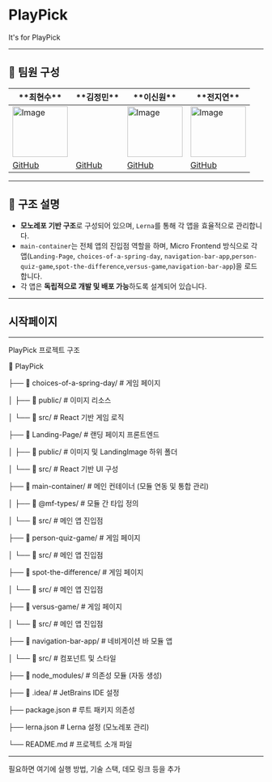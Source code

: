 # PlayPick
It's for PlayPick

---
## 👤 팀원 구성

<table class="tg"><thead>
  <tr>
    <th class="tg-9353"><span style="font-weight:bold">**최현수**</span></th>
    <th class="tg-9353"><span style="font-weight:bold">**김정민**</span></th>
    <th class="tg-9353"><span style="font-weight:bold">**이신원**</span></th>
    <th class="tg-9353"><span style="font-weight:bold">**전지연**</span></th>
  </tr></thead>
<tbody>
  <tr>
    <td class="tg-9353"><img src="https://cdn.discordapp.com/attachments/1383999022238273586/1384715997809741945/image.png?ex=685370c4&is=68521f44&hm=a179a00ce94ed8a5958c96b23ad7bffe5b7f4daddb69ae2b87bd6bc187ef71f8&" alt="Image" width="109" height="100"></td>
    <td class="tg-9353"></td>
    <td class="tg-9353"><img src="https://mblogthumb-phinf.pstatic.net/MjAxNzExMTNfOTkg/MDAxNTEwNTE5MDU1OTAx.CgrsefuknGH3WyTiveT8LsFGXw288baNiov22l9sCywg.x3YtB2I7VXitiMcvgOkRkiH5umtLrNWj7IothphFwF0g.PNG.211grims/136.png?type=w800" alt="Image" width="109" height="100"></td>
    <td class="tg-9353"><img src="https://cdn.discordapp.com/attachments/1383999022238273586/1384715530136715366/1750066148038.jpg?ex=68537055&is=68521ed5&hm=74fb22315aca7246b65fbf04678837fb854606ec610d37f84029ecbba24a583b&" alt="Image" width="109" height="100"></td>
  </tr>
  <tr>
    <td class="tg-7btt"><a href="https://github.com/IMCODER0000" target="_blank" rel="noopener noreferrer">GitHub</a></td>
    <td class="tg-7btt"><a href="https://github.com/Mur-pixel" target="_blank" rel="noopener noreferrer">GitHub</a></td>
    <td class="tg-9353"><a href="https://github.com/redEevee" target="_blank" rel="noopener noreferrer">GitHub</a></td>
    <td class="tg-7btt"><a href="https://github.com/dia0723" target="_blank" rel="noopener noreferrer">GitHub</a></td>
  </tr>
</tbody></table>
  
  
</div>

---

## 🧩 구조 설명

- **모노레포 기반 구조**로 구성되어 있으며, `Lerna`를 통해 각 앱을 효율적으로 관리합니다.
- `main-container`는 전체 앱의 진입점 역할을 하며, Micro Frontend 방식으로 각 앱(`Landing-Page`, `choices-of-a-spring-day`, `navigation-bar-app`,`person-quiz-game`,`spot-the-difference`,`versus-game`,`navigation-bar-app`)을 로드합니다.
- 각 앱은 **독립적으로 개발 및 배포 가능**하도록 설계되어 있습니다.
---
시작페이지 
---

---

<!DOCTYPE html>
<html lang="ko">
<head>
  <meta charset="UTF-8" />
 PlayPick 프로젝트 구조
 
</head>
<body>
  <div>
    <p><span class="folder">📁 PlayPick</span></p>
    <p>├── <span class="folder">📁 choices-of-a-spring-day/</span> # 게임 페이지</p>
    <p>│   ├── <span class="folder">📁 public/</span> # 이미지 리소스</p>
    <p>│   └── <span class="folder">📁 src/</span> # React 기반 게임 로직</p>
    <p>├── <span class="folder">📁 Landing-Page/</span> # 랜딩 페이지 프론트엔드</p>
    <p>│   ├── <span class="folder">📁 public/</span> # 이미지 및 LandingImage 하위 폴더</p>
    <p>│   └── <span class="folder">📁 src/</span> # React 기반 UI 구성</p>
    <p>├── <span class="folder">📁 main-container/</span> # 메인 컨테이너 (모듈 연동 및 통합 관리)</p>
    <p>│   ├── <span class="folder">📁 @mf-types/</span> # 모듈 간 타입 정의</p>
    <p>│   └── <span class="folder">📁 src/</span> # 메인 앱 진입점</p>
    <p>├── <span class="folder">📁 person-quiz-game/</span> # 게임 페이지</p>
    <p>│   └── <span class="folder">📁 src/</span> # 메인 앱 진입점</p>
    <p>├── <span class="folder">📁 spot-the-difference/</span> # 게임 페이지</p>
    <p>│   └── <span class="folder">📁 src/</span> # 메인 앱 진입점</p>
    <p>├── <span class="folder">📁 versus-game/</span> # 게임 페이지</p>
    <p>│   └── <span class="folder">📁 src/</span> # 메인 앱 진입점</p>
    <p>├── <span class="folder">📁 navigation-bar-app/</span> # 네비게이션 바 모듈 앱</p>
    <p>│   └── <span class="folder">📁 src/</span> # 컴포넌트 및 스타일</p>
    <p>├── <span class="folder">📁 node_modules/</span> # 의존성 모듈 (자동 생성)</p>
    <p>├── <span class="folder">📁 .idea/</span> # JetBrains IDE 설정</p>
    <p>├── <span class="file">package.json</span> # 루트 패키지 의존성</p>
    <p>├── <span class="file">lerna.json</span> # Lerna 설정 (모노레포 관리)</p>
    <p>└── <span class="file">README.md</span> # 프로젝트 소개 파일</p>
  </div>
</body>
</html>

---

필요하면 여기에 실행 방법, 기술 스택, 데모 링크 등을 추가
